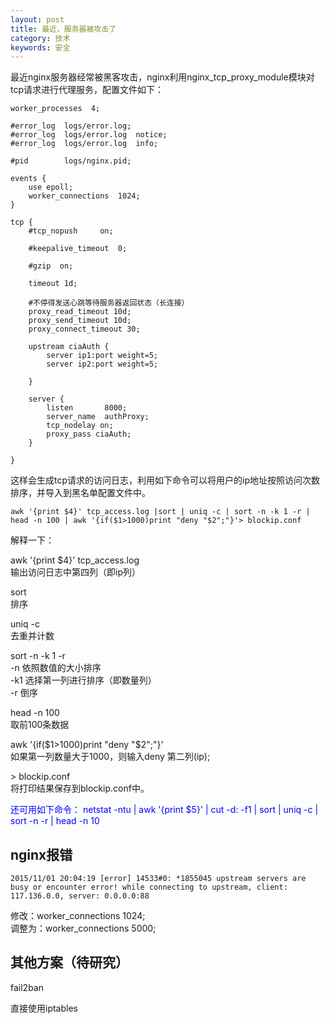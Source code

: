 ```yaml
---
layout: post
title: 最近，服务器被攻击了
category: 技术
keywords: 安全
---
```


最近nginx服务器经常被黑客攻击，nginx利用nginx\_tcp\_proxy\_module模块对tcp请求进行代理服务，配置文件如下：

```
worker_processes  4;

#error_log  logs/error.log;
#error_log  logs/error.log  notice;
#error_log  logs/error.log  info;

#pid        logs/nginx.pid;

events {
	use epoll;
    worker_connections  1024;
}

tcp {
    #tcp_nopush     on;

    #keepalive_timeout  0;

    #gzip  on;

	timeout 1d; 

	#不停得发送心跳等待服务器返回状态（长连接）
    proxy_read_timeout 10d; 
    proxy_send_timeout 10d; 
    proxy_connect_timeout 30; 
	
	upstream ciaAuth {
        server ip1:port weight=5;
        server ip2:port weight=5;
        
    }

	server {
        listen       8000;
        server_name  authProxy;
        tcp_nodelay on;
        proxy_pass ciaAuth;
    }

}
```

这样会生成tcp请求的访问日志，利用如下命令可以将用户的ip地址按照访问次数排序，并导入到黑名单配置文件中。

```
awk '{print $4}' tcp_access.log |sort | uniq -c | sort -n -k 1 -r | head -n 100 | awk '{if($1>1000)print "deny "$2";"}'> blockip.conf
```

解释一下：

awk '{print $4}' tcp_access.log<br>
输出访问日志中第四列（即ip列）

sort<br>
排序

uniq -c<br>
去重并计数

sort -n -k 1 -r<br>
-n	依照数值的大小排序<br>
-k1	选择第一列进行排序（即数量列）<br>
-r	倒序

head -n 100<br>
取前100条数据

awk '{if($1>1000)print "deny "$2";"}'<br>
如果第一列数量大于1000，则输入deny 第二列(ip);

\> blockip.conf<br>
将打印结果保存到blockip.conf中。

<font color="blue">还可用如下命令： netstat -ntu | awk '{print $5}' | cut -d: -f1 | sort | uniq -c | sort -n -r | head -n 10</font>


## nginx报错

```
2015/11/01 20:04:19 [error] 14533#0: *1855045 upstream servers are busy or encounter error! while connecting to upstream, client: 117.136.0.0, server: 0.0.0.0:88
```

修改：worker\_connections  1024;<br>
调整为：worker\_connections  5000;

## 其他方案（待研究）

fail2ban

直接使用iptables